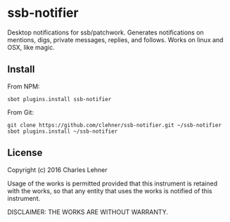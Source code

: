 # ssb-notifier

Desktop notifications for ssb/patchwork. Generates notifications on mentions,
digs, private messages, replies, and follows. Works on linux and OSX, like magic.

## Install

From NPM:

```
sbot plugins.install ssb-notifier
```

From Git:

```
git clone https://github.com/clehner/ssb-notifier.git ~/ssb-notifier
sbot plugins.install ~/ssb-notifier
```

## License

Copyright (c) 2016 Charles Lehner

Usage of the works is permitted provided that this instrument is
retained with the works, so that any entity that uses the works is
notified of this instrument.

DISCLAIMER: THE WORKS ARE WITHOUT WARRANTY.
